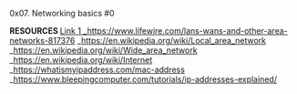 0x07. Networking basics #0

<b> RESOURCES </b>
<a href = "https://en.wikipedia.org/wiki/OSI_model"> Link 1 </b>
_https://www.lifewire.com/lans-wans-and-other-area-networks-817376
_https://en.wikipedia.org/wiki/Local_area_network
_https://en.wikipedia.org/wiki/Wide_area_network
_https://en.wikipedia.org/wiki/Internet
_https://whatismyipaddress.com/mac-address
_https://www.bleepingcomputer.com/tutorials/ip-addresses-explained/
